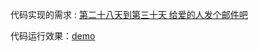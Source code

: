 代码实现的需求 : [第二十八天到第三十天 给爱的人发个邮件吧](http://ife.baidu.com/course/detail/id/52)

代码运行效果：[demo](https://zeoyeye.github.io/IFE_study/28-30/email_input_tips.html)
